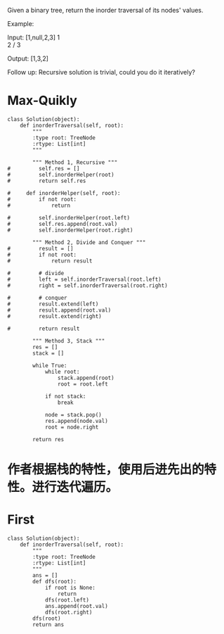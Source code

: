 Given a binary tree, return the inorder traversal of its nodes' values.

Example:

Input: [1,null,2,3]
   1
    \
     2
    /
   3

Output: [1,3,2]

Follow up: Recursive solution is trivial, could you do it iteratively?

# Max-Quikly
```cython
class Solution(object):
    def inorderTraversal(self, root):
        """
        :type root: TreeNode
        :rtype: List[int]
        """
        
        """ Method 1, Recursive """
#         self.res = []
#         self.inorderHelper(root)
#         return self.res
    
#     def inorderHelper(self, root):
#         if not root:
#             return
        
#         self.inorderHelper(root.left)
#         self.res.append(root.val)
#         self.inorderHelper(root.right)
        
        """ Method 2, Divide and Conquer """
#         result = []
#         if not root:
#             return result
        
#         # divide
#         left = self.inorderTraversal(root.left)
#         right = self.inorderTraversal(root.right)
        
#         # conquer
#         result.extend(left)
#         result.append(root.val)
#         result.extend(right)
        
#         return result

        """ Method 3, Stack """
        res = []
        stack = []
        
        while True:
            while root:
                stack.append(root)
                root = root.left
            
            if not stack:
                break
            
            node = stack.pop()
            res.append(node.val)
            root = node.right
        
        return res
```
# 作者根据栈的特性，使用后进先出的特性。进行迭代遍历。



# First
```cython
class Solution(object):
    def inorderTraversal(self, root):
        """
        :type root: TreeNode
        :rtype: List[int]
        """
        ans = []
        def dfs(root):
            if root is None:
                return
            dfs(root.left)
            ans.append(root.val)
            dfs(root.right)
        dfs(root)
        return ans
```




